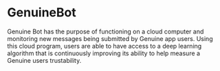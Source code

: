 # GenuineBot
Genuine Bot has the purpose of functioning on a cloud computer and monitoring new messages being submitted by Genuine app users. Using this cloud program, users are able to have access to a deep learning algorithm that is continuously improving its ability to help measure a Genuine users trustability.
